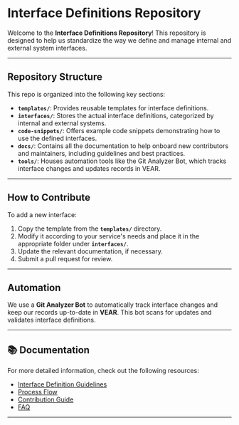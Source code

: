 # Interface Definitions Repository

Welcome to the **Interface Definitions Repository**! This repository is designed to help us standardize the way we define and manage internal and external system interfaces.

---

## Repository Structure

This repo is organized into the following key sections:

- **`templates/`**: Provides reusable templates for interface definitions.
- **`interfaces/`**: Stores the actual interface definitions, categorized by internal and external systems.
- **`code-snippets/`**: Offers example code snippets demonstrating how to use the defined interfaces.
- **`docs/`**: Contains all the documentation to help onboard new contributors and maintainers, including guidelines and best practices.
- **`tools/`**: Houses automation tools like the Git Analyzer Bot, which tracks interface changes and updates records in VEAR.

---

## How to Contribute

To add a new interface:

1. Copy the template from the **`templates/`** directory.
2. Modify it according to your service's needs and place it in the appropriate folder under **`interfaces/`**.
3. Update the relevant documentation, if necessary.
4. Submit a pull request for review.

---

## Automation

We use a **Git Analyzer Bot** to automatically track interface changes and keep our records up-to-date in **VEAR**. This bot scans for updates and validates interface definitions.

---

## 📚 Documentation

For more detailed information, check out the following resources:

- [Interface Definition Guidelines](./docs/interface-guidelines.md)
- [Process Flow](./docs/process-flow.md)
- [Contribution Guide](./docs/contribution-guide.md)
- [FAQ](./docs/faq.md)

---
